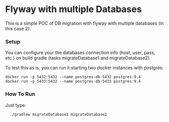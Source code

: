 # Flyway with multiple Databases #

This is a simple POC of DB migration with flyway with multiple databases (in this case 2).

### Setup ###
You can configure your the databases connection info (host, user, pass, etc.) on build gradle (tasks migrateDatabase1 and migrateDatabase2).

To test this as is, you can run it starting two docker instances with postgres:

```
docker run -p 5432:5432 --name postgres-db-5432 postgres:9.4
docker run -p 5433:5432 --name postgres-db-5433 postgres:9.4
```

### How To Run ###
Just type:

```
  ./gradlew migrateDatabase1 migrateDatabase2 
``` 

